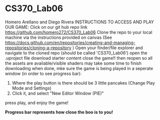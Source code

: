 # CS370_Lab06
Homero Arellano and Diego Rivera
INSTRUCTIONS TO ACCESS AND PLAY OUR GAME:
Click on our git hub repo link https://github.com/homero272/CS370_Lab06
Clone the repo to your local machine via the instructions provided on canvas (See https://docs.github.com/en/repositories/creating-and-managing-repositories/cloning-a-repository )
Open your finder/file explorer and navigate to the cloned repo (should be called 'CS370_Lab06')
open the .uproject file
download starter content
close the game!! then reopen so all the assets are available/visible
shaders may take some time to finish downloading
when done, mke sure the game is being played in a seperate window (in order to see progress bar):
  1. Where the play button is there should be 3 little pancakes (Change Play Mode and Settings)
  2. Click it, and select "New Editor Window (PIE)"

press play, and enjoy the game!

**Progress bar represents how close the boo is to you!**
